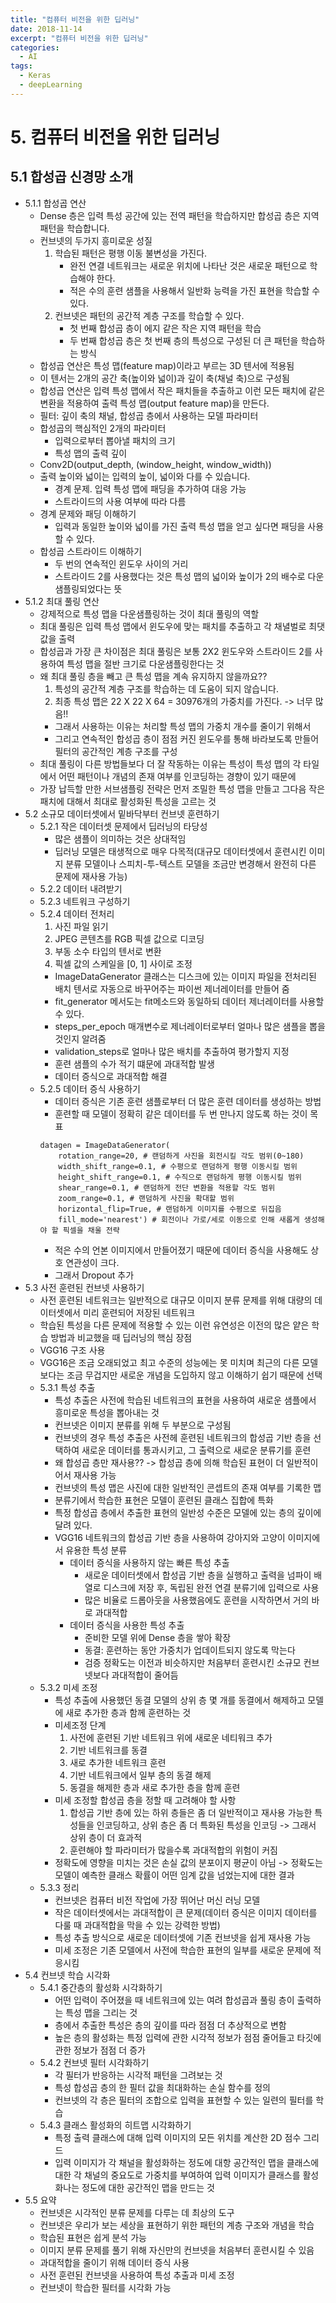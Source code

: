 ```yaml
---
title: "컴퓨터 비전을 위한 딥러닝"
date: 2018-11-14
excerpt: "컴퓨터 비전을 위한 딥러닝"
categories:
  - AI
tags:
  - Keras
  - deepLearning
---
```


# 5. 컴퓨터 비전을 위한 딥러닝

## 5.1 합성곱 신경망 소개

* 5.1.1 합성곱 연산
	* Dense 층은 입력 특성 공간에 있는 전역 패턴을 학습하지만 합성곱 층은 지역 패턴을 학습합니다.
	* 컨브넷의 두가지 흥미로운 성질
		1. 학습된 패턴은 평행 이동 불변성을 가진다.
			* 완전 연결 네트워크는 새로운 위치에 나타난 것은 새로운 패턴으로 학습해야 한다.
			* 적은 수의 훈련 샘플을 사용해서 일반화 능력을 가진 표현을 학습할 수 있다.
		2. 컨브넷은 패턴의 공간적 계층 구조를 학습할 수 있다.
			* 첫 번째 합성곱 층이 에지 같은 작은 지역 패턴을 학습
			* 두 번째 합성곱 층은 첫 번째 층의 특성으로 구성된 더 큰 패턴을 학습하는 방식
	* 합성곱 연산은 특성 맵(feature map)이라고 부르는 3D 텐서에 적용됨
	* 이 텐서는 2개의 공간 축(높이와 넓이)과 깊이 축(채널 축)으로 구성됨
	* 합성곱 연산은 입력 특성 맵에서 작은 패치들을 추출하고 이런 모든 패치에 같은 변환을 적용하여 출력 특성 맵(output feature map)을 만든다.
	* 필터: 깊이 축의 채널, 합성곱 층에서 사용하는 모델 파라미터
	* 합성곱의 핵심적인 2개의 파라미터
		* 입력으로부터 뽑아낼 패치의 크기
		* 특성 맵의 출력 깊이
	* Conv2D(output_depth, (window_height, window_width))
	* 출력 높이와 넓이는 입력의 높이, 넓이와 다를 수 있습니다.
		* 경계 문제. 입력 특성 맵에 패딩을 추가하여 대응 가능
		* 스트라이드의 사용 여부에 따라 다름
	* 경계 문제와 패딩 이해하기
		* 입력과 동일한 높이와 넓이를 가진 출력 특성 맵을 얻고 싶다면 패딩을 사용할 수 있다.
	* 합성곱 스트라이드 이해하기
		* 두 번의 연속적인 윈도우 사이의 거리
		* 스트라이드 2를 사용했다는 것은 특성 맵의 넓이와 높이가 2의 배수로 다운샘플링되었다는 뜻
* 5.1.2 최대 풀링 연산
	* 강제적으로 특성 맵을 다운샘플링하는 것이 최대 풀링의 역할
	* 최대 풀링은 입력 특성 맵에서 윈도우에 맞는 패치를 추출하고 각 채녈벌로 최댓값을 출력
	* 합성곱과 가장 큰 차이점은 최대 풀링은 보통 2X2 윈도우와 스트라이드 2를 사용하여 특성 맵을 절반 크기로 다운샘플링한다는 것
	* 왜 최대 풀링 층을 빼고 큰 특성 맵을 계속 유지하지 않을까요??
		1. 특성의 공간적 계층 구조를 학습하는 데 도움이 되지 않습니다.
		2. 최종 특성 맵은 22 X 22 X 64 = 30976개의 가중치를 가진다. -> 너무 많음!!
		* 그래서 사용하는 이유는 처리할 특성 맵의 가중치 개수를 줄이기 위해서
		* 그리고 연속적인 합성곱 층이 점점 커진 윈도우를 통해 바라보도록 만들어 필터의 공간적인 계층 구조를 구성
	* 최대 풀링이 다른 방법들보다 더 잘 작동하는 이유는 특성이 특성 맵의 각 타일에서 어떤 패턴이나 개념의 존재 여부를 인코딩하는 경향이 있기 때문에
	* 가장 납득할 만한 서브샘플링 전략은 먼저 조밀한 특성 맵을 만들고 그다음 작은 패치에 대해서 최대로 활성화된 특성을 고르는 것
* 5.2 소규모 데이터셋에서 밑바닥부터 컨브넷 훈련하기
	* 5.2.1 작은 데이터셋 문제에서 딥러닝의 타당성
		* 많은 샘플이 의미하는 것은 상대적임
		* 딥러닝 모델은 태생적으로 매우 다목적(대규모 데이터셋에서 훈련시킨 이미지 분류 모델이나 스피치-투-텍스트 모델을 조금만 변경해서 완전히 다른 문제에 재사용 가능)
	* 5.2.2 데이터 내려받기
	* 5.2.3 네트워크 구성하기
	* 5.2.4 데이터 전처리
		1. 사진 파일 읽기
		2. JPEG 콘텐츠를 RGB 픽셀 값으로 디코딩
		3. 부동 소수 타입의 텐서로 변환
		4. 픽셀 값의 스케일을 [0, 1] 사이로 조정
		* ImageDataGenerator 클래스는 디스크에 있는 이미지 파일을 전처리된 배치 텐서로 자동으로 바꾸어주는 파이썬 제너레이터를 만들어 줌
		* fit_generator 메서도는 fit메소드와 동일하되 데이터 제너레이터를 사용할 수 있다.
		* steps_per_epoch 매개변수로 제너레이터로부터 얼마나 많은 샘플을 뽑을 것인지 알려줌
		* validation_steps로 얼마나 많은 배치를 추출하여 평가할지 지정
		* 훈련 샘플의 수가 적기 떄문에 과대적합 발생
		* 데이터 증식으로 과대적합 해결
	* 5.2.5 데이터 증식 사용하기
		* 데이터 증식은 기존 훈련 샘플로부터 더 많은 훈련 데이터를 생성하는 방법
		* 훈련할 때 모델이 정확히 같은 데이터를 두 번 만나지 않도록 하는 것이 목표
		```
		datagen = ImageDataGenerator(
			rotation_range=20, # 랜덤하게 사진을 회전시킬 각도 범위(0~180)
			width_shift_range=0.1, # 수평으로 랜덤하게 평행 이동시킬 범위
			height_shift_range=0.1, # 수직으로 랜덤하게 평행 이동시킬 범위
			shear_range=0.1, # 랜덤하게 전단 변환을 적용할 각도 범위
			zoom_range=0.1, # 랜덤하게 사진을 확대할 범위
			horizontal_flip=True, # 랜덤하게 이미지를 수평으로 뒤집음
			fill_mode='nearest') # 회전이나 가로/세로 이동으로 인해 새롭게 생성해야 할 픽셀을 채울 전략
		```
		* 적은 수의 언본 이미지에서 만들어졌기 때문에 데이터 증식을 사용해도 상호 연관성이 크다.
		* 그래서 Dropout 추가
* 5.3 사전 훈련된 컨브넷 사용하기
	* 사전 훈련된 네트워크는 일반적으로 대규모 이미지 분류 문제를 위해 대량의 데이터셋에서 미리 훈련되어 저장된 네트워크
	* 학습된 특성을 다른 문제에 적용할 수 있는 이런 유연성은 이전의 많은 얕은 학습 방법과 비교했을 때 딥러닝의 핵심 장점
	* VGG16 구조 사용
	* VGG16은 조금 오래되었고 최고 수준의 성능에는 못 미치며 최근의 다른 모델보다는 조금 무겁지만 새로운 개념을 도입하지 않고 이해하기 쉽기 때문에 선택
	* 5.3.1 특성 추출
		* 특성 추출은 사전에 학습된 네트워크의 표현을 사용하여 새로운 샘플에서 흥미로운 특성을 뽑아내는 것
		* 컨브넷은 이미지 분류를 위해 두 부분으로 구성됨
		* 컨브넷의 경우 특성 추출은 사전헤 훈련된 네트워크의 합성곱 기반 층을 선택하여 새로운 데이터를 통과시키고, 그 출력으로 새로운 분류기를 훈련
		* 왜 합성곱 층만 재사용?? -> 합성곱 층에 의해 학습된 표현이 더 일반적이어서 재사용 가능
		* 컨브넷의 특성 맵은 사진에 대한 일반적인 콘셉트의 존재 여부를 기록한 맵
		* 분류기에서 학습한 표현은 모델이 훈련된 클래스 집합에 특화
		* 특정 합성곱 층에서 추출한 표현의 일반성 수준은 모델에 있는 층의 깊이에 달려 있다.
		* VGG16 네트워크의 합성곱 기반 층을 사용하여 강아지와 고양이 이미지에서 유용한 특성 분류
			* 데이터 증식을 사용하지 않는 빠른 특성 추출
				* 새로운 데이터셋에서 합성곱 기반 층을 실행하고 출력을 넘파이 배열로 디스크에 저장 후, 독립된 완전 연결 분류기에 입력으로 사용
				* 많은 비율로 드롭아웃을 사용했음에도 훈련을 시작하면서 거의 바로 과대적합
			* 데이터 증식을 사용한 특성 추출
				* 준비한 모델 위에 Dense 층을 쌓아 확장
				* 동결: 훈련하는 동안 가중치가 업데이트되지 않도록 막는다
				* 검증 정확도는 이전과 비슷하지만 처음부터 훈련시킨 소규모 컨브넷보다 과대적합이 줄어듬
	* 5.3.2 미세 조정
		* 특성 추출에 사용했던 동결 모델의 상위 층 몇 개를 동결에서 해제하고 모델에 새로 추가한 층과 함께 훈련하는 것
		* 미세조정 단계
			1. 사전에 훈련된 기반 네트워크 위에 새로운 네티워크 추가
			2. 기반 네트워크를 동결
			3. 새로 추가한 네트워크 훈련
			4. 기반 네트워크에서 일부 층의 동결 해제
			5. 동결을 해제한 층과 새로 추가한 층을 함께 훈련
		* 미세 조정할 합성곱 층을 정할 때 고려해야 할 사항
			1. 합성곱 기반 층에 있는 하위 층들은 좀 더 일반적이고 재사용 가능한 특성들을 인코딩하고, 상위 층은 좀 더 특화된 특성을 인코딩 -> 그래서 상위 층이 더 효과적
			2. 훈련해야 할 파라미터가 많을수록 과대적합의 위험이 커짐
		* 정확도에 영향을 미치는 것은 손실 값의 분포이지 평균이 아님 -> 정확도는 모델이 예측한 클래스 확률이 어떤 임계 값을 넘었는지에 대한 결과
	* 5.3.3 정리
		* 컨브넷은 컴퓨터 비전 작업에 가장 뛰어난 머신 러닝 모델
		* 작은 데이터셋에서는 과대적합이 큰 문제(데이터 증식은 이미지 데이터를 다룰 때 과대적합을 막을 수 있는 강력한 방법)
		* 특성 추출 방식으로 새로운 데이터셋에 기존 컨브넷을 쉽게 재사용 가능
		* 미세 조정은 기존 모델에서 사전에 학습한 표현의 일부를 새로운 문제에 적응시킴
* 5.4 컨브넷 학습 시각화
	* 5.4.1 중간층의 활성화 시각화하기
		* 어떤 입력이 주어졌을 때 네트워크에 있는 여려 합성곱과 풀링 층이 출력하는 특성 맵을 그리는 것
		* 층에서 추출한 특성은 층의 깊이를 따라 점점 더 추상적으로 변함
		* 높은 층의 활성화는 특정 입력에 관한 시각적 정보가 점점 줄어들고 타깃에 관한 정보가 점점 더 증가
	* 5.4.2 컨브넷 필터 시각화하기
		* 각 필터가 반응하는 시각적 패턴을 그려보는 것
		* 특성 합성곱 층의 한 필터 값을 최대화하는 손실 함수를 정의
		* 컨브넷의 각 층은 필터의 조합으로 입력을 표현할 수 있는 일련의 필터를 학습
	* 5.4.3 클래스 활성화의 히트맵 시각화하기
		* 특정 출력 클래스에 대해 입력 이미지의 모든 위치를 계산한 2D 점수 그리드
		* 입력 이미지가 각 채널을 활성화하는 정도에 대항 공간적인 맵을 클래스에 대한 각 채널의 중요도로 가중치를 부여하여 입력 이미지가 클래스를 활성화나는 정도에 대한 공간적인 맵을 만드는 것
* 5.5 요약
	* 컨브넷은 시각적인 분류 문제를 다루는 데 최상의 도구
	* 컨브넷은 우리가 보는 세상을 표현하기 위한 패턴의 계층 구조와 개념을 학습
	* 학습된 표현은 쉽게 분석 가능
	* 이미지 분류 문제를 풀기 위해 자신만의 컨브넷을 처음부터 훈련시킬 수 있음
	* 과대적합을 줄이기 위해 데이터 증식 사용
	* 사전 훈련된 컨브넷을 사용하여 특성 추출과 미세 조정
	* 컨브넷이 학습한 필터를 시각화 가능
		